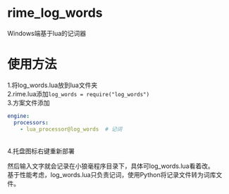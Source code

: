 # rime_log_words
Windows端基于lua的记词器

# 使用方法
1.将log_words.lua放到lua文件夹 <br>
2.rime.lua添加`log_words = require("log_words")` <br>
3.方案文件添加
```yaml
engine:
  processors:
    - lua_processor@log_words  # 记词
```
<br>
4.托盘图标右键重新部署

然后输入文字就会记录在小狼毫程序目录下，具体可log_words.lua看着改。 <br>
基于性能考虑，log_words.lua只负责记词，使用Python将记录文件转为词库文件。
